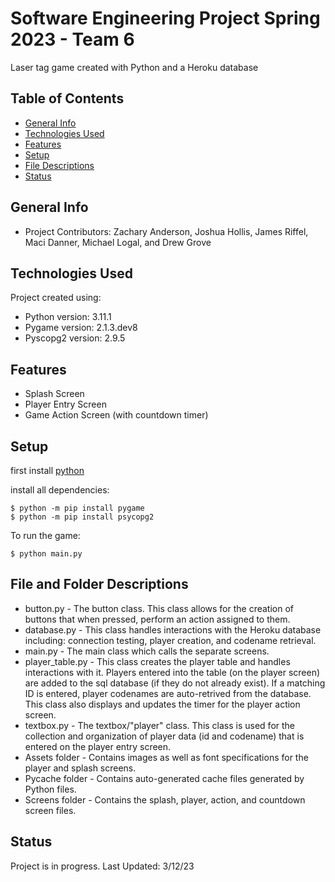 # Software Engineering Project Spring 2023 - Team 6
Laser tag game created with Python and a Heroku database

## Table of Contents
* [General Info](#general-info)
* [Technologies Used](#technologies-used)
* [Features](#features)
* [Setup](#setup)
* [File Descriptions](#file-descriptions)
* [Status](#status)

## General Info
* Project Contributors: Zachary Anderson, Joshua Hollis, James Riffel, Maci Danner, Michael Logal, and Drew Grove

## Technologies Used
Project created using:
* Python version: 3.11.1
* Pygame version: 2.1.3.dev8
* Pyscopg2 version: 2.9.5

## Features
* Splash Screen
* Player Entry Screen
* Game Action Screen (with countdown timer)

## Setup
first install [python](https://www.python.org/downloads/)

install all dependencies:
```
$ python -m pip install pygame
$ python -m pip install psycopg2
```
To run the game:
```
$ python main.py 
```
## File and Folder Descriptions
* button.py - The button class. This class allows for the creation of buttons that when pressed, perform an action assigned to them.
* database.py - This class handles interactions with the Heroku database including: connection testing, player creation, and codename retrieval.
* main.py - The main class which calls the separate screens.
* player_table.py - This class creates the player table and handles interactions with it. Players entered into the table (on the player screen) are added to 
                    the sql database (if they do not already exist). If a matching ID is entered, player codenames are auto-retrived from the database.
                    This class also displays and updates the timer for the player action screen.
* textbox.py - The textbox/"player" class. This class is used for the collection and organization of player data (id and codename) that is entered on 
               the player entry screen.
* Assets folder - Contains images as well as font specifications for the player and splash screens.
* Pycache folder - Contains auto-generated cache files generated by Python files.
* Screens folder - Contains the splash, player, action, and countdown screen files.

## Status
Project is in progress. Last Updated: 3/12/23
